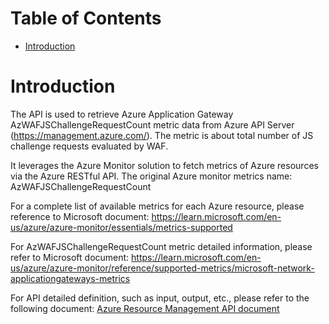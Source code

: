 # Table of Contents
- [Introduction](#introduction)


# Introduction <a name="introduction"></a>
The API is used to retrieve Azure Application Gateway AzWAFJSChallengeRequestCount metric data from Azure API Server (https://management.azure.com/). The metric is about total number of JS challenge requests evaluated by WAF. 



It leverages the Azure Monitor solution to fetch metrics of Azure resources via the Azure RESTful API. The original Azure monitor metrics name: AzWAFJSChallengeRequestCount



For a complete list of available metrics for each Azure resource, please reference to Microsoft document: https://learn.microsoft.com/en-us/azure/azure-monitor/essentials/metrics-supported

For AzWAFJSChallengeRequestCount metric detailed information, please refer to Microsoft document: https://learn.microsoft.com/en-us/azure/azure-monitor/reference/supported-metrics/microsoft-network-applicationgateways-metrics

For API detailed definition, such as input, output, etc., please refer to the following document:
[Azure Resource Management API document](https://learn.microsoft.com/en-us/rest/api/monitor/metrics/list?view=rest-monitor-2023-10-01&tabs=HTTP)
